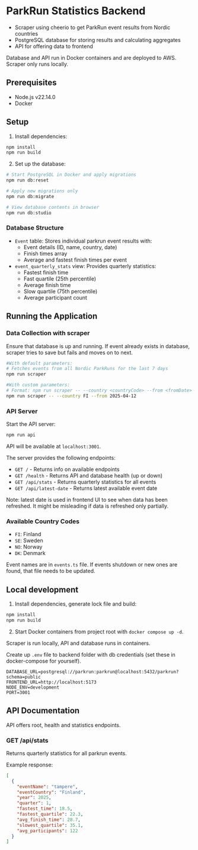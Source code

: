 # ParkRun Statistics Backend

- Scraper using cheerio to get ParkRun event results from Nordic countries
- PostgreSQL database for storing results and calculating aggregates
- API for offering data to frontend

Database and API run in Docker containers and are deployed to AWS. Scraper only runs locally.

## Prerequisites

- Node.js v22.14.0
- Docker

## Setup

1. Install dependencies:
```bash
npm install
npm run build
```

2. Set up the database:
```bash
# Start PostgreSQL in Docker and apply migrations
npm run db:reset

# Apply new migrations only
npm run db:migrate

# View database contents in browser
npm run db:studio
```

### Database Structure

- `Event` table: Stores individual parkrun event results with:
  - Event details (ID, name, country, date)
  - Finish times array
  - Average and fastest finish times per event
- `event_quarterly_stats` view: Provides quarterly statistics:
  - Fastest finish time
  - Fast quartile (25th percentile)
  - Average finish time
  - Slow quartile (75th percentile)
  - Average participant count

## Running the Application

### Data Collection with scraper
Ensure that database is up and running.
If event already exists in database, scraper tries to save but fails and moves on to next.
```bash
#With default parameters:
# Fetches events from all Nordic ParkRuns for the last 7 days
npm run scraper

#With custom parameters:
# Format: npm run scraper -- --country <countryCode> --from <fromDate>
npm run scraper -- --country FI --from 2025-04-12
```

### API Server

Start the API server:
```bash
npm run api
```

API will be available at `localhost:3001`.

The server provides the following endpoints:
- `GET /` - Returns info on available endpoints
- `GET /health` - Returns API and database health (up or down)
- `GET /api/stats` - Returns quarterly statistics for all events
- `GET /api/latest-date` - Returns latest available event date

Note: latest date is used in frontend UI to see when data has been refreshed. It might be misleading if data is refreshed only partially.

### Available Country Codes
- `FI`: Finland
- `SE`: Sweden
- `NO`: Norway
- `DK`: Denmark

Event names are in `events.ts` file. If events shutdown or new ones are found, that file needs to be updated.

## Local development

1. Install dependencies, generate lock file and build:
```bash
npm install
npm run build
```
2. Start Docker containers from project root with `docker compose up -d`.

Scraper is run locally, API and database runs in containers.

Create up `.env` file to backend folder with db credentials (set these in docker-compose for yourself).
```
DATABASE_URL=postgresql://parkrun:parkrun@localhost:5432/parkrun?schema=public
FRONTEND_URL=http://localhost:5173
NODE_ENV=development
PORT=3001 
```


## API Documentation
API offers root, health and statistics endpoints.

### GET /api/stats
Returns quarterly statistics for all parkrun events.

Example response:
```json
[
  {
    "eventName": "tampere",
    "eventCountry": "Finland",
    "year": 2025,
    "quarter": 1,
    "fastest_time": 18.5,
    "fastest_quartile": 22.3,
    "avg_finish_time": 28.7,
    "slowest_quartile": 35.1,
    "avg_participants": 122
  }
]
```